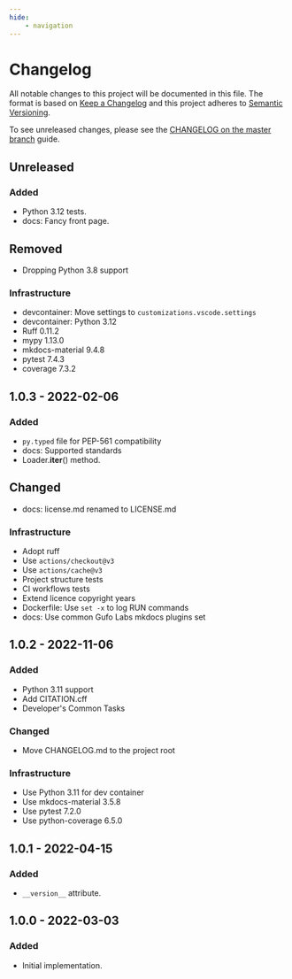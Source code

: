 ```yaml
---
hide:
    - navigation
---
```

# Changelog

All notable changes to this project will be documented in this file.
The format is based on [Keep a Changelog](https://keepachangelog.com/en/1.0.0/)
and this project adheres to [Semantic Versioning](https://semver.org/spec/v2.0.0.html).

To see unreleased changes, please see the [CHANGELOG on the master branch](https://github.com/gufolabs/gufo_loader/blob/master/CHANGELOG.md) guide.

## Unreleased

### Added

* Python 3.12 tests.
* docs: Fancy front page.

## Removed

* Dropping Python 3.8 support

### Infrastructure

* devcontainer: Move settings to `customizations.vscode.settings`
* devcontainer: Python 3.12
* Ruff 0.11.2
* mypy 1.13.0
* mkdocs-material 9.4.8
* pytest 7.4.3
* coverage 7.3.2

## 1.0.3 - 2022-02-06

### Added

* `py.typed` file for PEP-561 compatibility
* docs: Supported standards
* Loader.__iter__() method.

## Changed

* docs: license.md renamed to LICENSE.md

### Infrastructure

* Adopt ruff
* Use `actions/checkout@v3`
* Use `actions/cache@v3`
* Project structure tests
* CI workflows tests
* Extend licence copyright years
* Dockerfile: Use `set -x` to log RUN commands
* docs: Use common Gufo Labs mkdocs plugins set

## 1.0.2 - 2022-11-06

### Added

* Python 3.11 support
* Add CITATION.cff
* Developer's Common Tasks

### Changed

* Move CHANGELOG.md to the project root

### Infrastructure

* Use Python 3.11 for dev container
* Use mkdocs-material 3.5.8
* Use pytest 7.2.0
* Use python-coverage 6.5.0

## 1.0.1 - 2022-04-15

### Added

* `__version__` attribute.

## 1.0.0 - 2022-03-03

### Added

* Initial implementation.